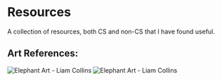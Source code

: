# Resources
A collection of resources, both CS and non-CS that I have found useful.

## Art References:

![Elephant Art - Liam Collins](/Users/liamcollins/Downloads/IMG_6531.jpg "Elephant Art")
![Elephant Art - Liam Collins](https://user-images.githubusercontent.com/54238206/154375854-df36da6c-c97c-4889-8ac6-c5e0708436d5.jpg "Elephant Art")
